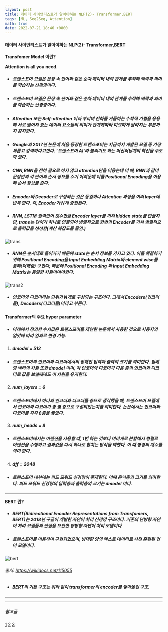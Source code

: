 ```yaml
---
layout: post
title: 데이터 사이언티스트가 알아야하는 NLP(2)- Transformer,BERT
tags: [ML, Seq2Seq, Attention]
math: true
date: 2022-07-21 18:46 +0800
---
```



#### 데이터 사이언티스트가 알아야하는 NLP(2)- Transformer,BERT


**Transfomer Model 이란?**

**Attention is all you need.**

- ##### 트랜스포머 모델은 문장 속 단어와 같은 순차 데이터 내의 관계를 추적해 맥락과 의미를 학습하는 신경망이다.


- ##### 트랜스포머 모델은 문장 속 단어와 같은 순차 데이터 내의 관계를 추적해 맥락과 의미를 학습하는 신경망이다.

- ##### Attention 또는 Self-attention 이라 부리며 진화를 거듭하는 수학적 기법을 응용해 서로 떨어져 있는 데이터 요소들의 의미가 관계에따라 미묘하게 달라지는 부분까지 감지한다.

- ##### Google의 2017년 논문에 처음 등장한 트랜스포머는 지금까지 개발된 모델 중 가장 새롭고 강력하다고한다. '트랜스포머 AI'라 불리기도 하는 머신러닝계의 혁신을 주도학 있다.

- ##### CNN,RNN을 전혀 필요로 하지 않고 attention만을 이용는데 이 떄, RNN과 같이 문장안의 각 단어의 순서 정보를 주기 어려운데 이를 **Positional Encoding**을 이용해 순서 정보를 준다.

- ##### Encoder와 Decoder로 구성되는 것은 동일하나 Attention 과정을 여러 layer에 반복 한다. 즉, Encoder가 N개 중첩된다.

- ##### RNN, LSTM 입력단어 갯수만큼 Encoder layer를 거쳐 hidden state를 만들지만, **trans는 단어가 하나로 연결되어 병렬적으로 한번의 Encoder를 거쳐 병렬적으로 출력값을 생성함**(계산 복잡도를 줄임.)

![trans](https://blog.kakaocdn.net/dn/ckWMvU/btroMqAsgcK/UB6GTvFbFZnH8GgMArDI60/img.png)

- ##### RNN은 순서대로 들어가기 때문에 state는 순서 정보를 가지고 있다. 이를 해결하기 위해 Positional Encoding을 Input Embedding Matrix와 element wise를 통해(더해줌) 구한다, 때문에 Positional Encoding 과 Input Embedding Matrix는 동일한 차원이여야한다.

![trans2](https://img1.daumcdn.net/thumb/R1280x0/?scode=mtistory2&fname=https%3A%2F%2Fblog.kakaocdn.net%2Fdn%2FdW8wAB%2FbtrkvI6NhyL%2FoMbibRc2OqIB6kOoKSh600%2Fimg.png)

- ##### 인코더와 디코더라는 단위가 N개로 구성되는 구조이다. 그래서 Encoders(인코더들), Decoders(디코더들)이라고 부른다. 


**Transformer의 주요 hyper parameter**

- ##### 아래에서 정의한 수치값은 트랜스포머를 제안한 논문에서 사용한 것으로 사용자의 입맛에 따라 임의로 변경 가능.

1. ##### **d**model = 512

- #####  트랜스포머의 인코더와 디코더에서의 정해진 입력과 출력의 크기를 의미한다. 임베딩 벡터의 차원 또한  **d**model 이며, 각 인코더와 디코더가 다음 층의 인코더와 디코더로 값을 보낼때에도 이 차원을 유지한다.

2. ##### num_layers = 6

- ##### 트랜스포머에서 하나의 인코더와 디코더를 층으로 생각했을 때, 트랜스포머 모델에서 인코더와 디코더가 총 몇 층으로 구성되었는지를 의미한다. 논문에서는 인코더와 디코더를 각각 6층을 쌓았다.

3. ##### num_heads = 8

- ##### 트랜스포머에서는 어텐션을 사용할 떄, 1번 하는 것보다 여러개로 분할해서 병렬로 어텐션을 수행하고 결과값을 다시 하나로 합치는 방식을 택했다. 이 때 병령의 개수를 의미 한다.

4. ##### **d**ff = 2048

- ##### 트랜스포머 내부에는 피드 포워드 신경망이 존재한다. 이떄 은닉층의 크기를 의미한다. 피드 포워드 신경망의 입력층과 출력층의 크기는 **d**model 이다.

***

**BERT 란?**

- ##### BERT(Bidirectional Encoder Representations from Transfomers, BERT)는 2018년 구글이 개발한 자연어 처리 신경망 구조이다. 기존의 단방향 자연어 처리 모델들의 단점을 보완한 양방향 자연어 처리 모델이다.

- ##### 트랜스포머를 이용하여 구현되었으며, 방대한 양의 텍스트 데이터로 사전 훈련된 언어 모델이다.

![bert](https://wikidocs.net/images/page/35594/bartbase%EC%99%80large.PNG)

###### 출처: https://wikidocs.net/115055

- ##### BERT의 기본 구조는 위와 같이 transformer의 encoder를 쌓아올린 구조.



***

***


##### _참고글_
[1](https://moondol-ai.tistory.com/460)
[2](https://ebbnflow.tistory.com/316)
[3](https://wikidocs.net/115055)